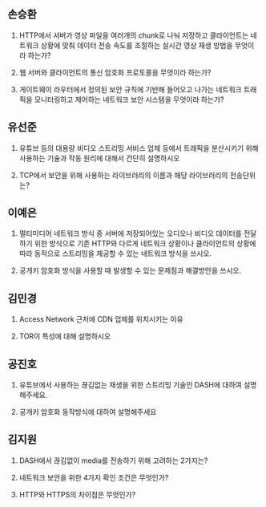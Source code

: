 ## 손승환

1. HTTP에서 서버가 영상 파일을 여러개의 chunk로 나눠 저장하고 클라이언트는 네트워크 상황에 맞춰 데이터 전송 속도를 조절하는 실시간 영상 재생 방법을 무엇이라 하는가?



2. 웹 서버와 클라이언트의 통신 암호화 프로토콜을 무엇이라 하는가?



3. 게이트웨이 라우터에서 정의된 보안 규칙에 기반해 들어오고 나가는 네트워크 트래픽을 모니터링하고 제어하는 네트워크 보안 시스템을 무엇이라 하는가?


## 유선준

1. 유튜브 등의 대용량 비디오 스트리밍 서비스 업체 등에서 트래픽을 분산시키기 위해 사용하는 기술과 작동 원리에 대해서 간단히 설명하시오

2. TCP에서 보안을 위해 사용하는 라이브러리의 이름과 해당 라이브러리의 전송단위는?

## 이예은

1. 멀티미디어 네트워크 방식 중 서버에 저장되어있는 오디오나 비디오 데이터를 전달하기 위한 방식으로 기존 HTTP와 다르게 네트워크 상황이나 클라이언트의 상황에 따라 동적으로 스트리밍을 제공할 수 있는 네트워크 방식을 쓰시오.


2. 공개키 암호화 방식을 사용할 때 발생할 수 있는 문제점과 해결방안을 쓰시오.


## 김민경

1. Access Network 근처에 CDN 업체를 위치시키는 이유

2. TOR이 특성에 대해 설명하시오

## 공진호

1. 유튜브에서 사용하는 끊김없는 재생을 위한 스트리밍 기술인 DASH에 대하여 설명해주세요.
   
2. 공개키 암호화 동작방식에 대하여 설명해주세요

## 김지원

1. DASH에서 끊김없이 media를 전송하기 위해 고려하는 2가지는?



2. 네트워크 보안을 위한 4가지 확인 조건은 무엇인가?



3. HTTP와 HTTPS의 차이점은 무엇인가?


